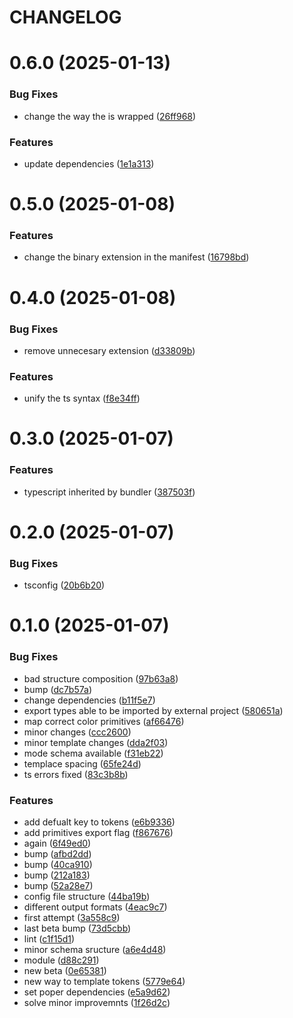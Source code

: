# CHANGELOG

# 0.6.0 (2025-01-13)


### Bug Fixes

* change the way the is wrapped ([26ff968](https://github.com/SUI-Components/sui-components/commit/26ff96846656d2f18fa35f6bb8133d743e8e3bd5))


### Features

* update dependencies ([1e1a313](https://github.com/SUI-Components/sui-components/commit/1e1a31337e0444676d6e9a07977ace9874a1f185))



# 0.5.0 (2025-01-08)


### Features

* change the binary extension in the manifest ([16798bd](https://github.com/SUI-Components/sui-components/commit/16798bd1c2d2f677afe0832b34ccfcbbdcc61377))



# 0.4.0 (2025-01-08)


### Bug Fixes

* remove unnecesary extension ([d33809b](https://github.com/SUI-Components/sui-components/commit/d33809b4101d9f881358f243a5255ccfb1f310c9))


### Features

* unify the ts syntax ([f8e34ff](https://github.com/SUI-Components/sui-components/commit/f8e34ffc293315ef4bf57b85fd4ad79db1ae9ba7))



# 0.3.0 (2025-01-07)


### Features

* typescript inherited by bundler ([387503f](https://github.com/SUI-Components/sui-components/commit/387503f14c1c90a8ad7cdc75def70904dcfaa0d4))



# 0.2.0 (2025-01-07)


### Bug Fixes

* tsconfig ([20b6b20](https://github.com/SUI-Components/sui-components/commit/20b6b20841fe6d01d1d5b91e819f976495434e53))



# 0.1.0 (2025-01-07)


### Bug Fixes

* bad structure composition ([97b63a8](https://github.com/SUI-Components/sui-components/commit/97b63a89006c220414e1a53a807b9c276890cd5d))
* bump ([dc7b57a](https://github.com/SUI-Components/sui-components/commit/dc7b57a30b79628051f6c656971549d1d43f0b6d))
* change dependencies ([b11f5e7](https://github.com/SUI-Components/sui-components/commit/b11f5e7abc13b7505887444b8daf15f8fd34a84d))
* export types able to be imported by external project ([580651a](https://github.com/SUI-Components/sui-components/commit/580651a15413b2cc38dc3a65ba7f6ec737ec823b))
* map correct color primitives ([af66476](https://github.com/SUI-Components/sui-components/commit/af66476b5b44047fe23f17185d010bf1db66c557))
* minor changes ([ccc2600](https://github.com/SUI-Components/sui-components/commit/ccc26001e8d54f4d328c2fb56e5468f0de4c89e8))
* minor template changes ([dda2f03](https://github.com/SUI-Components/sui-components/commit/dda2f03e5e56f603ee1de07704cab8a85fca19a0))
* mode schema available ([f31eb22](https://github.com/SUI-Components/sui-components/commit/f31eb224ec43ac37f9367a21aedc3d26037edaf8))
* templace spacing ([65fe24d](https://github.com/SUI-Components/sui-components/commit/65fe24d41bbf35d3687e59763f0e9148a517f9e3))
* ts errors fixed ([83c3b8b](https://github.com/SUI-Components/sui-components/commit/83c3b8ba5bda67a4fe96bc25b466d64e49f1ef33))


### Features

* add defualt key to tokens ([e6b9336](https://github.com/SUI-Components/sui-components/commit/e6b9336fc23b438516a1b132cafbc87bb4c0da49))
* add primitives export flag ([f867676](https://github.com/SUI-Components/sui-components/commit/f867676f5cef541435e8aa5e98c05afc8c5bf378))
* again ([6f49ed0](https://github.com/SUI-Components/sui-components/commit/6f49ed0a4016b64d5be452e7d7d960059e68d00e))
* bump ([afbd2dd](https://github.com/SUI-Components/sui-components/commit/afbd2dd009e98c0d238330212f9d1923a136fbba))
* bump ([40ca910](https://github.com/SUI-Components/sui-components/commit/40ca910a3513137ecf3d968536cacbc0b612c352))
* bump ([212a183](https://github.com/SUI-Components/sui-components/commit/212a183906d09a513ab5a664968b8ddcc2077cee))
* bump ([52a28e7](https://github.com/SUI-Components/sui-components/commit/52a28e7d43dd09c9baa84bf5612a3e4f3ac25514))
* config file structure ([44ba19b](https://github.com/SUI-Components/sui-components/commit/44ba19b3f7e3e222e9ddfc5892d69feb787918cd))
* different output formats ([4eac9c7](https://github.com/SUI-Components/sui-components/commit/4eac9c780a7bbef17156cfeaf06c97904e03cb47))
* first attempt ([3a558c9](https://github.com/SUI-Components/sui-components/commit/3a558c9ef4b6936018dd6c8be1655143df33321d))
* last beta bump ([73d5cbb](https://github.com/SUI-Components/sui-components/commit/73d5cbb9442dd32d2658d4466462d987427ecd59))
* lint ([c1f15d1](https://github.com/SUI-Components/sui-components/commit/c1f15d1b1e8cef7a1c23dec838fe870562a06242))
* minor schema sructure ([a6e4d48](https://github.com/SUI-Components/sui-components/commit/a6e4d48913307f7cfe5200fb98b35a16c69cd0da))
* module ([d88c291](https://github.com/SUI-Components/sui-components/commit/d88c2919faf61d7609e5e61bf2d5edc6d301b5c6))
* new beta ([0e65381](https://github.com/SUI-Components/sui-components/commit/0e65381250ac66f00c7150d54c7d4dea45e7871a))
* new way to template tokens ([5779e64](https://github.com/SUI-Components/sui-components/commit/5779e646d9f5cb36fffbbae9b90921b66a5c92b7))
* set poper dependencies ([e5a9d62](https://github.com/SUI-Components/sui-components/commit/e5a9d626e8fcd47357f584d6237c481e4dcce015))
* solve minor improvemnts ([1f26d2c](https://github.com/SUI-Components/sui-components/commit/1f26d2c9fc34d63fe822afcfdf14cc147d347f44))